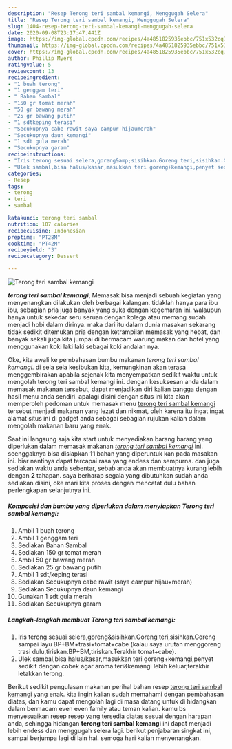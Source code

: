 ```yaml
---
description: "Resep Terong teri sambal kemangi, Menggugah Selera"
title: "Resep Terong teri sambal kemangi, Menggugah Selera"
slug: 1404-resep-terong-teri-sambal-kemangi-menggugah-selera
date: 2020-09-08T23:17:47.441Z
image: https://img-global.cpcdn.com/recipes/4a4851825935ebbc/751x532cq70/terong-teri-sambal-kemangi-foto-resep-utama.jpg
thumbnail: https://img-global.cpcdn.com/recipes/4a4851825935ebbc/751x532cq70/terong-teri-sambal-kemangi-foto-resep-utama.jpg
cover: https://img-global.cpcdn.com/recipes/4a4851825935ebbc/751x532cq70/terong-teri-sambal-kemangi-foto-resep-utama.jpg
author: Phillip Myers
ratingvalue: 5
reviewcount: 13
recipeingredient:
- "1 buah terong"
- "1 genggam teri"
- " Bahan Sambal"
- "150 gr tomat merah"
- "50 gr bawang merah"
- "25 gr bawang putih"
- "1 sdtkeping terasi"
- "Secukupnya cabe rawit saya campur hijaumerah"
- "Secukupnya daun kemangi"
- "1 sdt gula merah"
- "Secukupnya garam"
recipeinstructions:
- "Iris terong sesuai selera,goreng&amp;sisihkan.Goreng teri,sisihkan.Goreng sampai layu BP+BM+trasi+tomat+cabe (kalau saya urutan menggoreng trasi dulu,tiriskan.BP+BM,tiriskan.Terakhir tomat+cabe)."
- "Ulek sambal,bisa halus/kasar,masukkan teri goreng+kemangi,penyet sedikit dengan cobek agar aroma teri&amp;kemangi lebih keluar,terakhir letakkan terong."
categories:
- Resep
tags:
- terong
- teri
- sambal

katakunci: terong teri sambal 
nutrition: 107 calories
recipecuisine: Indonesian
preptime: "PT28M"
cooktime: "PT42M"
recipeyield: "3"
recipecategory: Dessert

---
```



![Terong teri sambal kemangi](https://img-global.cpcdn.com/recipes/4a4851825935ebbc/751x532cq70/terong-teri-sambal-kemangi-foto-resep-utama.jpg)

<b><i>terong teri sambal kemangi</i></b>, Memasak bisa menjadi sebuah kegiatan yang menyenangkan dilakukan oleh berbagai kalangan. tidaklah hanya para ibu ibu, sebagian pria juga banyak yang suka dengan kegemaran ini. walaupun hanya untuk sekedar seru seruan dengan kolega atau memang sudah menjadi hobi dalam dirinya. maka dari itu dalam dunia masakan sekarang tidak sedikit ditemukan pria dengan ketrampilan memasak yang hebat, dan banyak sekali juga kita jumpai di bermacam warung makan dan hotel yang menggunakan koki laki laki sebagai koki andalan nya.

Oke, kita awali ke pembahasan bumbu makanan <i>terong teri sambal kemangi</i>. di sela sela kesibukan kita, kemungkinan akan terasa menggembirakan apabila sejenak kita menyempatkan sedikit waktu untuk mengolah terong teri sambal kemangi ini. dengan kesuksesan anda dalam memasak makanan tersebut, dapat menjadikan diri kalian bangga dengan hasil menu anda sendiri. apalagi disini dengan situs ini kita akan memperoleh pedoman untuk memasak menu <u>terong teri sambal kemangi</u> tersebut menjadi makanan yang lezat dan nikmat, oleh karena itu ingat ingat alamat situs ini di gadget anda sebagai sebagian rujukan kalian dalam mengolah makanan baru yang enak.




Saat ini langsung saja kita start untuk menyediakan barang barang yang diperlukan dalam memasak makanan <u><i>terong teri sambal kemangi</i></u> ini. seenggaknya bisa disiapkan <b>11</b> bahan yang diperuntuk kan pada masakan ini. biar nantinya dapat tercapai rasa yang endess dan sempurna. dan juga sediakan waktu anda sebentar, sebab anda akan membuatnya kurang lebih dengan <b>2</b> tahapan. saya berharap segala yang dibutuhkan sudah anda sediakan disini, oke mari kita proses dengan mencatat dulu bahan perlengkapan selanjutnya ini.

<!--inarticleads1-->

##### Komposisi dan bumbu yang diperlukan dalam menyiapkan Terong teri sambal kemangi:

1. Ambil 1 buah terong
1. Ambil 1 genggam teri
1. Sediakan  Bahan Sambal
1. Sediakan 150 gr tomat merah
1. Ambil 50 gr bawang merah
1. Sediakan 25 gr bawang putih
1. Ambil 1 sdt/keping terasi
1. Sediakan Secukupnya cabe rawit (saya campur hijau+merah)
1. Sediakan Secukupnya daun kemangi
1. Gunakan 1 sdt gula merah
1. Sediakan Secukupnya garam




<!--inarticleads2-->

##### Langkah-langkah membuat Terong teri sambal kemangi:

1. Iris terong sesuai selera,goreng&amp;sisihkan.Goreng teri,sisihkan.Goreng sampai layu BP+BM+trasi+tomat+cabe (kalau saya urutan menggoreng trasi dulu,tiriskan.BP+BM,tiriskan.Terakhir tomat+cabe).
1. Ulek sambal,bisa halus/kasar,masukkan teri goreng+kemangi,penyet sedikit dengan cobek agar aroma teri&amp;kemangi lebih keluar,terakhir letakkan terong.




Berikut sedikit pengulasan makanan perihal bahan resep <u>terong teri sambal kemangi</u> yang enak. kita ingin kalian sudah memahami dengan pembahasan diatas, dan kamu dapat mengolah lagi di masa datang untuk di hidangkan dalam bermacam even even family atau teman kalian. kamu bs menyesuaikan resep resep yang tersedia diatas sesuai dengan harapan anda, sehingga hidangan <b>terong teri sambal kemangi</b> ini dapat menjadi lebih endess dan menggugah selera lagi. berikut penjabaran singkat ini, sampai berjumpa lagi di lain hal. semoga hari kalian menyenangkan.
